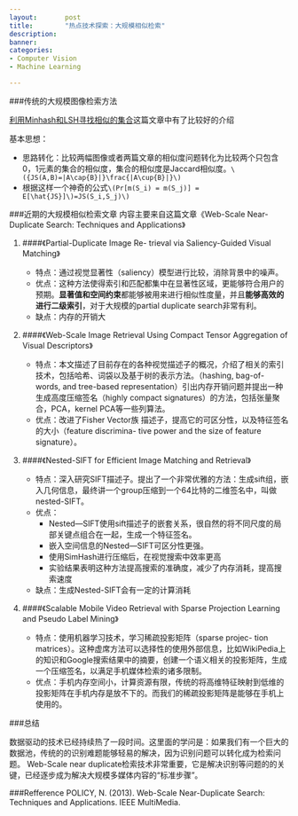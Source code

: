 ```yaml
---
layout:       post
title:        "热点技术探索：大规模相似检索"
description: 
banner: 
categories: 
- Computer Vision
- Machine Learning

---
```


###传统的大规模图像检索方法

[利用Minhash和LSH寻找相似的集合](http://www.cnblogs.com/bourneli/archive/2013/04/04/2999767.html)这篇文章中有了比较好的介绍

基本思想：

- 思路转化：比较两幅图像或者两篇文章的相似度问题转化为比较两个只包含0，1元素的集合的相似度，集合的相似度是Jaccard相似度。`\({JS(A,B)=|A\cap{B}|}\frac{|A\cup{B}|}\)`
- 根据这样一个神奇的公式`\(Pr[m(S_i) = m(S_j)] = E[\hat{JS}]\)=JS(S_i,S_j)\)`

###近期的大规模相似检索文章
内容主要来自这篇文章《Web-Scale Near-Duplicate Search: Techniques and Applications》

1. ####《Partial-Duplicate Image Re- trieval via Saliency-Guided Visual Matching》

	- 特点：通过视觉显著性（saliency）模型进行比较，消除背景中的噪声。
	- 优点：这种方法使得索引和匹配都集中在显著性区域，更能够符合用户的预期。**显著值和空间约束**都能够被用来进行相似性度量，并且**能够高效的进行二级索引**，对于大规模的partial duplicate search非常有利。
	- 缺点：内存的开销大

2. ####《Web-Scale Image Retrieval Using Compact Tensor Aggregation of Visual Descriptors》

	- 特点：本文描述了目前存在的各种视觉描述子的概况，介绍了相关的索引技术，包括哈希、词袋以及基于树的表示方法。（hashing, bag-of-words, and tree-based representation）引出内存开销问题并提出一种生成高度压缩签名（highly compact signatures）的方法，包括张量聚合，PCA，kernel PCA等一些列算法。
	- 优点：改进了Fisher Vector族 描述子，提高它的可区分性，以及特征签名的大小（feature discrimina- tive power and the size of feature signature）。

3. ####《Nested-SIFT for Efficient Image Matching and Retrieval》

	- 特点：深入研究SIFT描述子。提出了一个非常优雅的方法：生成sift组，嵌入几何信息，最终讲一个group压缩到一个64比特的二维签名中，叫做nested-SIFT。
	- 优点：
		- Nested—SIFT使用sift描述子的嵌套关系，很自然的将不同尺度的局部关键点组合在一起，生成一个特征签名。
		- 嵌入空间信息的Nested—SIFT可区分性更强。
		- 使用SimHash进行压缩后，在视觉搜索中效率更高
		- 实验结果表明这种方法提高搜索的准确度，减少了内存消耗，提高搜索速度
	- 缺点：生成Nested-SIFT会有一定的计算消耗

4. ####《Scalable Mobile Video Retrieval with Sparse Projection Learning and Pseudo Label Mining》

	- 特点：使用机器学习技术，学习稀疏投影矩阵（sparse projec- tion matrices）。这种虚席方法可以选择性的使用外部信息，比如WikiPedia上的知识和Google搜索结果中的摘要，创建一个语义相关的投影矩阵，生成一个压缩签名，以满足手机媒体检索的诸多限制。
	- 优点：手机内存空间小，计算资源有限，传统的将高维特征映射到低维的投影矩阵在手机内存是放不下的。而我们的稀疏投影矩阵是能够在手机上使用的。

###总结

数据驱动的技术已经持续热了一段时间。这里面的学问是：如果我们有一个巨大的数据池，传统的的识别难题能够轻易的解决，因为识别问题可以转化成为检索问题。
Web-Scale near duplicate检索技术非常重要，它是解决识别等问题的的关键，已经逐步成为解决大规模多媒体内容的“标准步骤”。

###Refference
POLICY, N. (2013). Web-Scale Near-Duplicate Search: Techniques and Applications. IEEE MultiMedia.